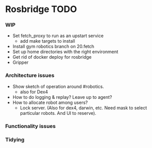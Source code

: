 # Rosbridge TODO


### WIP
  * Set fetch_proxy to run as an upstart service
    - add make targets to install
  * Install gym robotics branch on 20.fetch
  * Set up home directories with the right environment
  * Get rid of docker deploy for rosbridge
  * Gripper

### Architecture issues
  * Show sketch of operation around #robotics.
    - also for Dex4
  * How to do logging & replay? Leave up to agent?
  * How to allocate robot among users?
    - Lock server. (Also for dex4, darwin, etc. Need mask to select particular robots. And UI to reserve).

### Functionality issues


### Tidying
